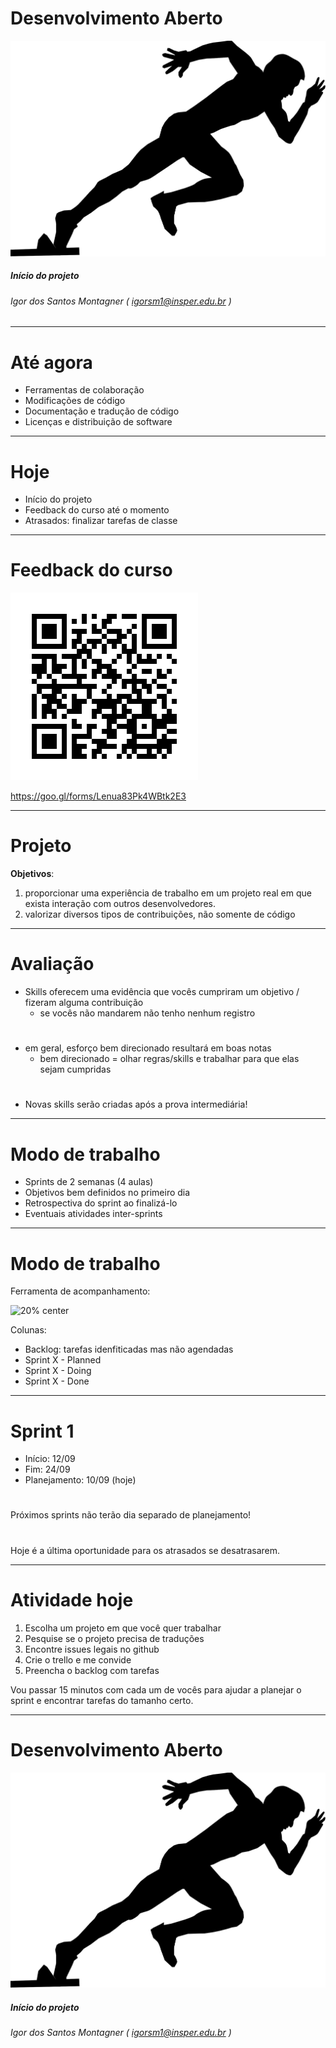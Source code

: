 <!-- $theme: default -->

Desenvolvimento Aberto
===

![50%](capa.svg)

##### Início do projeto


###### Igor dos Santos Montagner ( [igorsm1@insper.edu.br](mailto:igorsm1@insper.edu.br) )

---
Até agora
=========

* Ferramentas de colaboração
* Modificações de código
* Documentação e tradução de código
* Licenças e distribuição de software

---
# Hoje

* Início do projeto
* Feedback do curso até o momento
* Atrasados: finalizar tarefas de classe

--- 
# Feedback do curso

![150% center](pesquisa.png)

https://goo.gl/forms/Lenua83Pk4WBtk2E3

---
# Projeto

**Objetivos**: 

1. proporcionar uma experiência de trabalho em um projeto real em que exista interação com outros desenvolvedores. 
2.  valorizar diversos tipos de contribuições, não somente de código

---
# Avaliação

* Skills oferecem uma evidência que vocês cumpriram um objetivo / fizeram alguma contribuição
	- se vocês não mandarem não tenho nenhum registro

#

* em geral, esforço bem direcionado resultará em boas notas
	- bem direcionado = olhar regras/skills e trabalhar para que elas sejam cumpridas

#

* Novas skills serão criadas após a prova intermediária! 

---
# Modo de trabalho

* Sprints de 2 semanas (4 aulas)
* Objetivos bem definidos no primeiro dia
* Retrospectiva do sprint ao finalizá-lo
* Eventuais atividades inter-sprints

---
# Modo de trabalho

Ferramenta de acompanhamento:

![20% center](https://d2k1ftgv7pobq7.cloudfront.net/meta/u/res/images/brand-assets/Logos/0099ec3754bf473d2bbf317204ab6fea/trello-logo-blue.png)

Colunas: 

* Backlog: tarefas idenfiticadas mas não agendadas
* Sprint X - Planned
* Sprint X - Doing
* Sprint X - Done

---
# Sprint 1

* Início: 12/09
* Fim: 24/09
* Planejamento: 10/09 (hoje)

#

Próximos sprints não terão dia separado de planejamento!

#

Hoje é a última oportunidade para os atrasados se desatrasarem.

---
# Atividade hoje

1. Escolha um projeto em que você quer trabalhar
2. Pesquise se o projeto precisa de traduções
3. Encontre issues legais no github
4. Crie o trello e me convide
5. Preencha o backlog com tarefas

Vou passar 15 minutos com cada um de vocês para ajudar a planejar o sprint e encontrar tarefas do tamanho certo.

---

Desenvolvimento Aberto
===

![50%](capa.svg)

##### Início do projeto


###### Igor dos Santos Montagner ( [igorsm1@insper.edu.br](mailto:igorsm1@insper.edu.br) )
